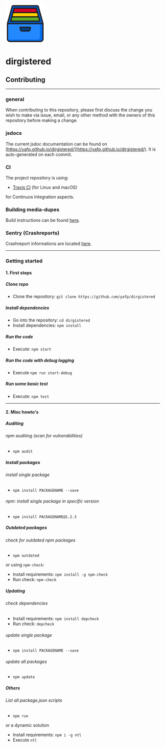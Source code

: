 ![logo](https://raw.githubusercontent.com/yafp/dirgistered/master/.github/images/logo/128x128.png)


# dirgistered
## Contributing

---

### general
When contributing to this repository, please first discuss the change you wish to make via issue,
email, or any other method with the owners of this repository before making a change.

### jsdocs
The current jsdoc documentation can be found on [https://yafp.github.io/dirgistered/](https://yafp.github.io/dirgistered/).
It is auto-generated on each commit.

### CI
The project repository is using:

* [Travis CI](https://travis-ci.org/) (for Linux and macOS)

for Continuos Integration aspects.

### Building media-dupes
Build instructions can be found [here](BUILD.md).

### Sentry (Crashreports)
Crashreport informations are located [here](https://sentry.io/organizations/yafp/issues/?project=1847606).

---

### Getting started

#### 1. First steps

##### Clone repo
* Clone the repository: ```git clone https://github.com/yafp/dirgistered```

##### Install dependencies
* Go into the repository: ```cd dirgistered```
* Install dependencies: ```npm install```

##### Run the code
* Execute: ```npm start```

##### Run the code with debug logging
* Execute ```npm run start-debug```

##### Run some basic test
* Execute: ```npm test```

---

#### 2. Misc howto's

##### Auditing

###### npm auditing (scan for vulnerabilities)
* ```npm audit```

##### Install packages

###### install single package
* ```npm install PACKAGENAME --save```

###### npm: install single package in specific version
* ```npm install PACKAGENAME@1.2.3```


##### Outdated packages

###### check for outdated npm packages
* ```npm outdated```

or using ```npm-check```:

* Install requirements: ```npm install -g npm-check```
* Run check: ```npm-check```


##### Updating

###### check dependencies
* Install requirements: ```npm install depcheck```
* Run check: ```depcheck```

###### update single package
* ```npm install PACKAGENAME --save```

###### update all packages
* ```npm update```


##### Others
###### List all package.json scripts
* ```npm run```

or a dynamic solution

* Install requirements: ```npm i -g ntl```
* Execute ```ntl```

